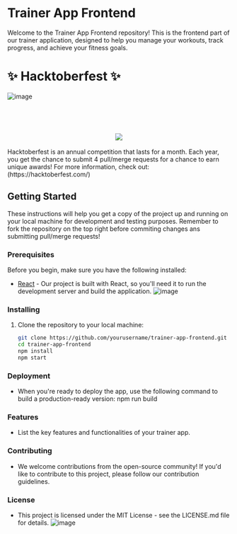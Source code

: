 # Trainer App Frontend

Welcome to the Trainer App Frontend repository! This is the frontend part of our trainer application, designed to help you manage your workouts, track progress, and achieve your fitness goals.

# ✨ Hacktoberfest ✨
![image](https://github.com/0silverback0/TrainerAppFrontend/assets/146117946/47905f4c-ada6-4de8-9821-63090ca177c8)
<h1 style="display:flex;justify-content:center;color:"></h1> 
<br>
<div align="center">
  <img src="https://hacktoberfest.com/_next/static/media/logo-hacktoberfest--logomark.b91c17d2.svg" />
  <br>
</div>
<br>
Hacktoberfest is an annual competition that lasts for a month. Each year, you get the chance to submit 4 pull/merge requests for a chance to earn unique awards! For more information, check out:
(https://hacktoberfest.com/) 

## Getting Started

These instructions will help you get a copy of the project up and running on your local machine for development and testing purposes.
Remember to fork the repository on the top right before commiting changes ans submitting pull/merge requests!

### Prerequisites

Before you begin, make sure you have the following installed:

- [React](https://reactjs.org/) - Our project is built with React, so you'll need it to run the development server and build the application.
 ![image](https://github.com/0silverback0/TrainerAppFrontend/assets/146117946/84adff0a-3ba1-42a5-99f9-0e353230d519)


### Installing

1. Clone the repository to your local machine:

   ```bash
   git clone https://github.com/yourusername/trainer-app-frontend.git
   cd trainer-app-frontend
   npm install
   npm start
   ```

### Deployment

- When you're ready to deploy the app, use the following command to build a production-ready version:
  npm run build

### Features

- List the key features and functionalities of your trainer app.

### Contributing

- We welcome contributions from the open-source community! If you'd like to contribute to this project, please follow our contribution guidelines.

### License

- This project is licensed under the MIT License - see the LICENSE.md file for details.
  ![image](https://github.com/0silverback0/TrainerAppFrontend/assets/146117946/70b96663-a249-4741-9f51-e782682b81ef)

